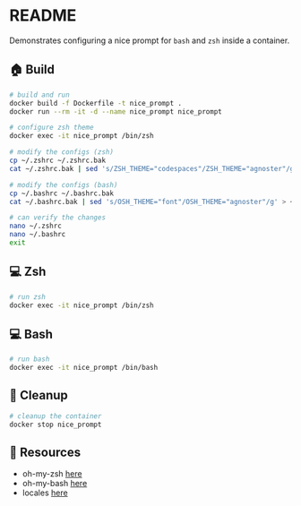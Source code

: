 # README

Demonstrates configuring a nice prompt for `bash` and `zsh` inside a container.  

## 🏠 Build

```sh
# build and run
docker build -f Dockerfile -t nice_prompt . 
docker run --rm -it -d --name nice_prompt nice_prompt

# configure zsh theme
docker exec -it nice_prompt /bin/zsh   

# modify the configs (zsh)
cp ~/.zshrc ~/.zshrc.bak
cat ~/.zshrc.bak | sed 's/ZSH_THEME="codespaces"/ZSH_THEME="agnoster"/g' > ~/.zshrc

# modify the configs (bash)
cp ~/.bashrc ~/.bashrc.bak
cat ~/.bashrc.bak | sed 's/OSH_THEME="font"/OSH_THEME="agnoster"/g' > ~/.bashrc

# can verify the changes
nano ~/.zshrc 
nano ~/.bashrc
exit
```

## 💻 Zsh

```sh
# run zsh
docker exec -it nice_prompt /bin/zsh  
```

## 💻 Bash

```sh
# run bash
docker exec -it nice_prompt /bin/bash
```

## 🧼 Cleanup

```sh
# cleanup the container
docker stop nice_prompt 
```

## 👀 Resources

* oh-my-zsh [here](https://ohmyz.sh/#install)  
* oh-my-bash [here](https://github.com/ohmybash/oh-my-bash)  
* locales [here](http://jaredmarkell.com/docker-and-locales/)
